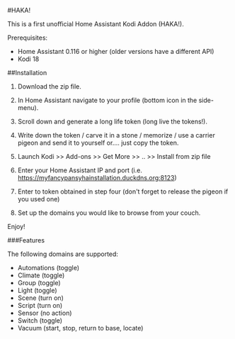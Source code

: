 #HAKA!

This is a first unofficial Home Assistant Kodi Addon (HAKA!).

Prerequisites:
- Home Assistant 0.116 or higher (older versions have a different API)
- Kodi 18

##Installation

1. Download the zip file.

2. In Home Assistant navigate to your profile (bottom icon in the side-menu).

3. Scroll down and generate a long life token (long live the tokens!).

4. Write down the token / carve it in a stone / memorize / use a carrier pigeon and send it to yourself or.... just copy the token.

5. Launch Kodi >> Add-ons >> Get More >> .. >> Install from zip file

6. Enter your Home Assistant IP and port (i.e. https://myfancypansyhainstallation.duckdns.org:8123)

7. Enter to token obtained in step four (don't forget to release the pigeon if you used one)

8. Set  up the domains you would like to browse from your couch. 

Enjoy!

###Features

The following domains are supported:
- Automations (toggle)
- Climate (toggle)
- Group (toggle) 
- Light (toggle)
- Scene (turn on)
- Script (turn on)
- Sensor (no action)
- Switch (toggle)
- Vacuum (start, stop, return to base, locate)

